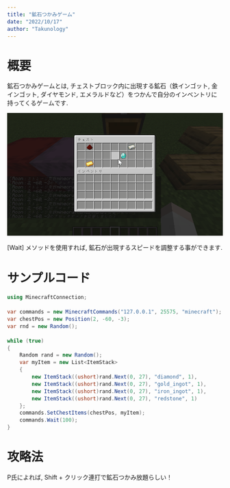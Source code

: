 ```yaml
---
title: "鉱石つかみゲーム"
date: "2022/10/17"
author: "Takunology"
---
```


# 概要
鉱石つかみゲームとは, チェストブロック内に出現する鉱石（鉄インゴット, 金インゴット, ダイヤモンド, エメラルドなど）をつかんで自分のインベントリに持ってくるゲームです. 

![](https://raw.githubusercontent.com/takunology/MinecraftConnection-docs/main/ver2/idea/game/media/ore-grabbing-game.gif)

[Wait] メソッドを使用すれば, 鉱石が出現するスピードを調整する事ができます.

# サンプルコード

```cs
using MinecraftConnection;

var commands = new MinecraftCommands("127.0.0.1", 25575, "minecraft");
var chestPos = new Position(2, -60, -3);
var rnd = new Random();

while (true)
{
    Random rand = new Random();
    var myItem = new List<ItemStack>
    {
        new ItemStack((ushort)rand.Next(0, 27), "diamond", 1),
        new ItemStack((ushort)rand.Next(0, 27), "gold_ingot", 1),
        new ItemStack((ushort)rand.Next(0, 27), "iron_ingot", 1),
        new ItemStack((ushort)rand.Next(0, 27), "redstone", 1)
    };
    commands.SetChestItems(chestPos, myItem);
    commands.Wait(100);
}
```

# 攻略法
P氏によれば, Shift + クリック連打で鉱石つかみ放題らしい！